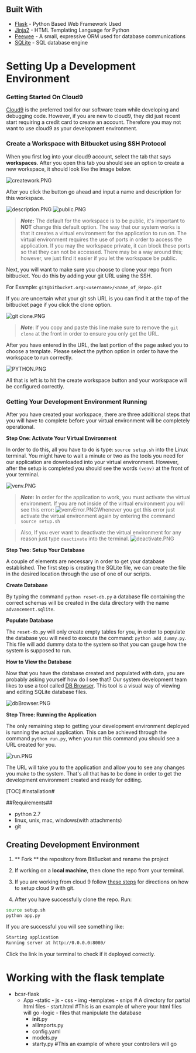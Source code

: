 ## Built With

* [Flask](http://flask.pocoo.org/docs/0.11/)  - Python Based Web Framework Used
* [Jinja2](http://jinja.pocoo.org/docs/dev/) - HTML Templating Language for Python
* [Peewee](http://docs.peewee-orm.com/en/latest/index.html) - A small, expressive ORM used for database communications
* [SQLite](https://sqlite.org/) - SQL database engine

# Setting Up a Development Environment
### Getting Started On Cloud9 ###
[Cloud9](https://c9.io/?redirect=0) is the preferred tool for our software team while developing and debugging code. However, if you are new to cloud9, they did just recent start requiring a credit card to create an account. Therefore you may not want to use cloud9 as your development environment.  

### Create a Workspace with Bitbucket using SSH Protocol

When you first log into your cloud9 account, select the tab that says **workspaces**. After you open this tab you should see an option to create a new workspace, it should look like the image below.

![creatework.PNG](https://bitbucket.org/repo/bEXb4L/images/4213557604-creatework.PNG) 

After you click the button go ahead and input a name and description for this workspace.

![description.PNG](https://bitbucket.org/repo/bEXb4L/images/2446581179-description.PNG)
![public.PNG](https://bitbucket.org/repo/bEXb4L/images/69137571-public.PNG)

>***Note:*** 
The default for the workspace is to be public, it's important to **NOT** change this default option. The way that our system works is that it creates a virtual environment for the application to run on. The virtual environment requires the use of ports in order to access the application. If you may the workspace private, it can block these ports so that they can not be accessed. There may be a way around this; however, we just find it easier if you let the workspace be public. 

Next, you will want to make sure you choose to clone your repo from bitbucket. You do this by adding your git URL using the SSH.

For Example:
```git@bitbucket.org:<username>/<name_of_Repo>.git```

If you are uncertain what your git ssh URL is you can find it at the top of the bitbucket page if you click the clone option. 

![git clone.PNG](https://bitbucket.org/repo/bEXb4L/images/340042303-git%20clone.PNG)

>***Note***: If you copy and paste this line make sure to remove the ```git clone``` at the front in order to ensure you only get the URL.

After you have entered in the URL, the last portion of the page asked you to choose a template. Please select the python option in order to have the workspace to run correctly. 

![PYTHON.PNG](https://bitbucket.org/repo/bEXb4L/images/3923875225-PYTHON.PNG)

All that is left is to hit the create workspace button and your workspace will be configured correctly.

### Getting Your Development Environment Running

After you have created your workspace, there are three additional steps that you will have to complete before your virtual environment will be completely operational. 

**Step One: Activate Your Virtual Environment**

In order to do this, all you have to do is type: ```source setup.sh``` into the Linux terminal. You might have to wait a minute or two as the tools you need for our application are downloaded into your virtual environment. However, after the setup is completed you should see the words ```(venv)``` at the front of your terminal.

![venv.PNG](https://bitbucket.org/repo/bEXb4L/images/2846617267-venv.PNG) 

>***Note:*** 
In order for the application to work, you must activate the virtual environment. If you are not inside of the virtual environment you will see this error:
![venvError.PNG](https://bitbucket.org/repo/bEXb4L/images/1415469357-venvError.PNG)Whenever you get this error just activate the virtual environment again by entering the command ```source setup.sh```

>Also, If you ever want to deactivate the virtual environment for any reason just type ```deactivate``` into the terminal. 
![deactivate.PNG](https://bitbucket.org/repo/bEXb4L/images/2248015321-deactivate.PNG)

**Step Two: Setup Your Database**

A couple of elements are necessary in order to get your database established. The first step is creating the SQLite file, we can create the file in the desired location through the use of one of our scripts.

**Create Database**

By typing the command ```python reset-db.py``` a database file containing the correct schemas will be created in the data directory with the name ```advancement.sqlite```.

**Populate Database**

The ```reset-db.py``` will only create empty tables for you, in order to populate the database you will need to execute the command: ```python add_dummy.py```. This file will add dummy data to the system so that you can gauge how the system is supposed to run.

**How to View the Database** 

Now that you have the database created and populated with data, you are probably asking yourself how do I see that? Our system development team likes to use a tool called [DB Browser](http://sqlitebrowser.org/). This tool is a visual way of viewing and editing SQLite database files. 

![dbBrowser.PNG](https://bitbucket.org/repo/bEXb4L/images/3023751797-dbBrowser.PNG)

**Step Three: Running the Application**

The only remaining step to getting your development environment deployed is running the actual application. This can be achieved through the command ```python run.py```, when you run this command you should see a URL created for you. 

![run.PNG](https://bitbucket.org/repo/bEXb4L/images/1543001500-run.PNG)

The URL will take you to the application and allow you to see any changes you make to the system. That's all that has to be done in order to get the development environment created and ready for editing.

[TOC]
#Installation#

##Requirements##
* python 2.7
* linux, unix, mac, windows(with attachments)
* git

## Creating Development Environment 

1. ** Fork ** the repository from BitBucket and rename the project 

2. If working on a **local machine**, then clone the repo from your terminal. 

3. If you are working from cloud 9 follow [these steps](https://codymyers93.wordpress.com/2016/03/07/octoprint-working-in-cloud-9/) for directions on how to setup cloud 9 with git.

4. After you have successfully clone the repo. Run:
``` bash
source setup.sh
python app.py
```

If you are successful you will see something like:
``` bash
Starting application
Running server at http://0.0.0.0:8080/ 
```
Click the link in your terminal to check if it deployed correctly.

# Working with the flask template #
- bcsr-flask
	- App
		-static
			- js
			- css
			- img
		-templates
			- snips # A directory for partial html files 
			- start.html #This is an example of where your html files will go
		-logic 
			- files that manipulate the database
		- __init__.py
		- allImports.py
		- config.yaml
		- models.py
		- starty.py #This an example of where your controllers will go
